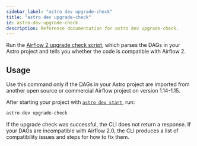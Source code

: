 ```yaml
---
sidebar_label: "astro dev upgrade-check"
title: "astro dev upgrade-check"
id: astro-dev-upgrade-check
description: Reference documentation for astro dev upgrade-check.
---
```


Run the [Airflow 2 upgrade check script](https://airflow.apache.org/docs/apache-airflow/stable/upgrading-from-1-10/upgrade-check.html), which parses the DAGs in your Astro project and tells you whether the code is compatible with Airflow 2.

## Usage

Use this command only if the DAGs in your Astro project are imported from another open source or commercial Airflow project on version 1.14-1.15.

After starting your project with [`astro dev start`](cli/astro-dev-start.md), run:

```sh
astro dev upgrade-check
```

If the upgrade check was successful, the CLI does not return a response. If your DAGs are incompatible with Airflow 2.0, the CLI produces a list of compatibility issues and steps for how to fix them. 